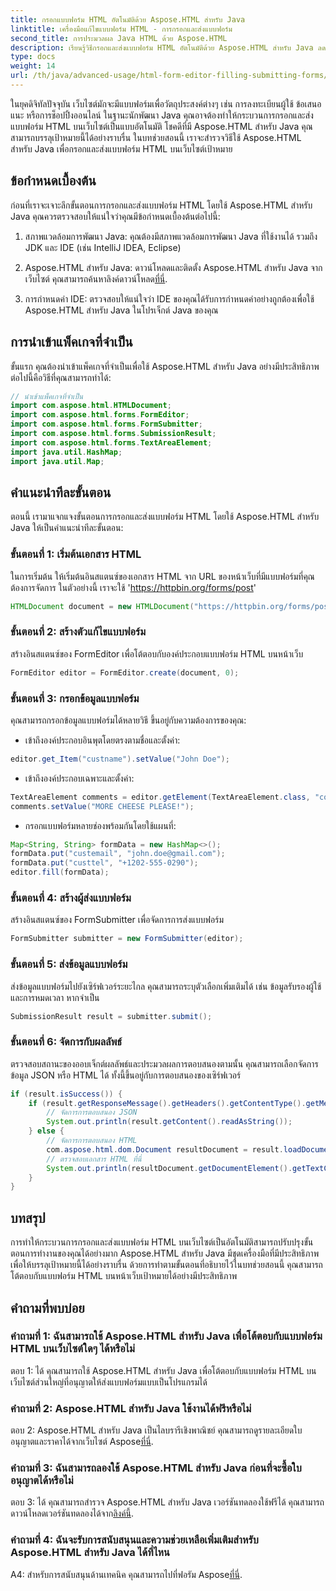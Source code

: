 ```yaml
---
title: กรอกแบบฟอร์ม HTML อัตโนมัติด้วย Aspose.HTML สำหรับ Java
linktitle: เครื่องมือแก้ไขแบบฟอร์ม HTML - การกรอกและส่งแบบฟอร์ม
second_title: การประมวลผล Java HTML ด้วย Aspose.HTML
description: เรียนรู้วิธีกรอกและส่งแบบฟอร์ม HTML อัตโนมัติด้วย Aspose.HTML สำหรับ Java ลดความซับซ้อนของการโต้ตอบบนเว็บด้วยบทช่วยสอนนี้
type: docs
weight: 14
url: /th/java/advanced-usage/html-form-editor-filling-submitting-forms/
---
```

ในยุคดิจิทัลปัจจุบัน เว็บไซต์มักจะมีแบบฟอร์มเพื่อวัตถุประสงค์ต่างๆ เช่น การลงทะเบียนผู้ใช้ ข้อเสนอแนะ หรือการช็อปปิ้งออนไลน์ ในฐานะนักพัฒนา Java คุณอาจต้องทำให้กระบวนการกรอกและส่งแบบฟอร์ม HTML บนเว็บไซต์เป็นแบบอัตโนมัติ โชคดีที่มี Aspose.HTML สำหรับ Java คุณสามารถบรรลุเป้าหมายนี้ได้อย่างราบรื่น ในบทช่วยสอนนี้ เราจะสำรวจวิธีใช้ Aspose.HTML สำหรับ Java เพื่อกรอกและส่งแบบฟอร์ม HTML บนเว็บไซต์เป้าหมาย

## ข้อกำหนดเบื้องต้น

ก่อนที่เราจะเจาะลึกขั้นตอนการกรอกและส่งแบบฟอร์ม HTML โดยใช้ Aspose.HTML สำหรับ Java คุณควรตรวจสอบให้แน่ใจว่าคุณมีข้อกำหนดเบื้องต้นต่อไปนี้:

1. สภาพแวดล้อมการพัฒนา Java: คุณต้องมีสภาพแวดล้อมการพัฒนา Java ที่ใช้งานได้ รวมถึง JDK และ IDE (เช่น IntelliJ IDEA, Eclipse)

2.  Aspose.HTML สำหรับ Java: ดาวน์โหลดและติดตั้ง Aspose.HTML สำหรับ Java จากเว็บไซต์ คุณสามารถค้นหาลิงค์ดาวน์โหลด[ที่นี่](https://releases.aspose.com/html/java/).

3. การกำหนดค่า IDE: ตรวจสอบให้แน่ใจว่า IDE ของคุณได้รับการกำหนดค่าอย่างถูกต้องเพื่อใช้ Aspose.HTML สำหรับ Java ในโปรเจ็กต์ Java ของคุณ

## การนำเข้าแพ็คเกจที่จำเป็น

ขั้นแรก คุณต้องนำเข้าแพ็คเกจที่จำเป็นเพื่อใช้ Aspose.HTML สำหรับ Java อย่างมีประสิทธิภาพ ต่อไปนี้คือวิธีที่คุณสามารถทำได้:

```java
// นำเข้าแพ็คเกจที่จำเป็น
import com.aspose.html.HTMLDocument;
import com.aspose.html.forms.FormEditor;
import com.aspose.html.forms.FormSubmitter;
import com.aspose.html.forms.SubmissionResult;
import com.aspose.html.forms.TextAreaElement;
import java.util.HashMap;
import java.util.Map;
```

## คำแนะนำทีละขั้นตอน

ตอนนี้ เรามาแจกแจงขั้นตอนการกรอกและส่งแบบฟอร์ม HTML โดยใช้ Aspose.HTML สำหรับ Java ให้เป็นคำแนะนำทีละขั้นตอน:

### ขั้นตอนที่ 1: เริ่มต้นเอกสาร HTML

ในการเริ่มต้น ให้เริ่มต้นอินสแตนซ์ของเอกสาร HTML จาก URL ของหน้าเว็บที่มีแบบฟอร์มที่คุณต้องการจัดการ ในตัวอย่างนี้ เราจะใช้ 'https://httpbin.org/forms/post'

```java
HTMLDocument document = new HTMLDocument("https://httpbin.org/forms/post");
```

### ขั้นตอนที่ 2: สร้างตัวแก้ไขแบบฟอร์ม

สร้างอินสแตนซ์ของ FormEditor เพื่อโต้ตอบกับองค์ประกอบแบบฟอร์ม HTML บนหน้าเว็บ

```java
FormEditor editor = FormEditor.create(document, 0);
```

### ขั้นตอนที่ 3: กรอกข้อมูลแบบฟอร์ม

คุณสามารถกรอกข้อมูลแบบฟอร์มได้หลายวิธี ขึ้นอยู่กับความต้องการของคุณ:

- เข้าถึงองค์ประกอบอินพุตโดยตรงตามชื่อและตั้งค่า:

```java
editor.get_Item("custname").setValue("John Doe");
```

- เข้าถึงองค์ประกอบเฉพาะและตั้งค่า:

```java
TextAreaElement comments = editor.getElement(TextAreaElement.class, "comments");
comments.setValue("MORE CHEESE PLEASE!");
```

- กรอกแบบฟอร์มหลายช่องพร้อมกันโดยใช้แผนที่:

```java
Map<String, String> formData = new HashMap<>();
formData.put("custemail", "john.doe@gmail.com");
formData.put("custtel", "+1202-555-0290");
editor.fill(formData);
```

### ขั้นตอนที่ 4: สร้างผู้ส่งแบบฟอร์ม

สร้างอินสแตนซ์ของ FormSubmitter เพื่อจัดการการส่งแบบฟอร์ม

```java
FormSubmitter submitter = new FormSubmitter(editor);
```

### ขั้นตอนที่ 5: ส่งข้อมูลแบบฟอร์ม

ส่งข้อมูลแบบฟอร์มไปยังเซิร์ฟเวอร์ระยะไกล คุณสามารถระบุตัวเลือกเพิ่มเติมได้ เช่น ข้อมูลรับรองผู้ใช้และการหมดเวลา หากจำเป็น

```java
SubmissionResult result = submitter.submit();
```

### ขั้นตอนที่ 6: จัดการกับผลลัพธ์

ตรวจสอบสถานะของออบเจ็กต์ผลลัพธ์และประมวลผลการตอบสนองตามนั้น คุณสามารถเลือกจัดการข้อมูล JSON หรือ HTML ได้ ทั้งนี้ขึ้นอยู่กับการตอบสนองของเซิร์ฟเวอร์

```java
if (result.isSuccess()) {
    if (result.getResponseMessage().getHeaders().getContentType().getMediaType().equals("application/json")) {
        // จัดการการตอบสนอง JSON
        System.out.println(result.getContent().readAsString());
    } else {
        // จัดการการตอบสนอง HTML
        com.aspose.html.dom.Document resultDocument = result.loadDocument();
        // ตรวจสอบเอกสาร HTML ที่นี่
        System.out.println(resultDocument.getDocumentElement().getTextContent());
    }
}
```

## บทสรุป

การทำให้กระบวนการกรอกและส่งแบบฟอร์ม HTML บนเว็บไซต์เป็นอัตโนมัติสามารถปรับปรุงขั้นตอนการทำงานของคุณได้อย่างมาก Aspose.HTML สำหรับ Java มีชุดเครื่องมือที่มีประสิทธิภาพเพื่อให้บรรลุเป้าหมายนี้ได้อย่างราบรื่น ด้วยการทำตามขั้นตอนที่อธิบายไว้ในบทช่วยสอนนี้ คุณสามารถโต้ตอบกับแบบฟอร์ม HTML บนหน้าเว็บเป้าหมายได้อย่างมีประสิทธิภาพ

## คำถามที่พบบ่อย

### คำถามที่ 1: ฉันสามารถใช้ Aspose.HTML สำหรับ Java เพื่อโต้ตอบกับแบบฟอร์ม HTML บนเว็บไซต์ใดๆ ได้หรือไม่

ตอบ 1: ได้ คุณสามารถใช้ Aspose.HTML สำหรับ Java เพื่อโต้ตอบกับแบบฟอร์ม HTML บนเว็บไซต์ส่วนใหญ่ที่อนุญาตให้ส่งแบบฟอร์มแบบเป็นโปรแกรมได้

### คำถามที่ 2: Aspose.HTML สำหรับ Java ใช้งานได้ฟรีหรือไม่

 ตอบ 2: Aspose.HTML สำหรับ Java เป็นไลบรารีเชิงพาณิชย์ คุณสามารถดูรายละเอียดใบอนุญาตและราคาได้จากเว็บไซต์ Aspose[ที่นี่](https://purchase.aspose.com/buy).

### คำถามที่ 3: ฉันสามารถลองใช้ Aspose.HTML สำหรับ Java ก่อนที่จะซื้อใบอนุญาตได้หรือไม่

 ตอบ 3: ได้ คุณสามารถสำรวจ Aspose.HTML สำหรับ Java เวอร์ชันทดลองใช้ฟรีได้ คุณสามารถดาวน์โหลดเวอร์ชันทดลองได้จาก[ลิงค์นี้](https://releases.aspose.com/).

### คำถามที่ 4: ฉันจะรับการสนับสนุนและความช่วยเหลือเพิ่มเติมสำหรับ Aspose.HTML สำหรับ Java ได้ที่ไหน

 A4: สำหรับการสนับสนุนด้านเทคนิค คุณสามารถไปที่ฟอรัม Aspose[ที่นี่](https://forum.aspose.com/).